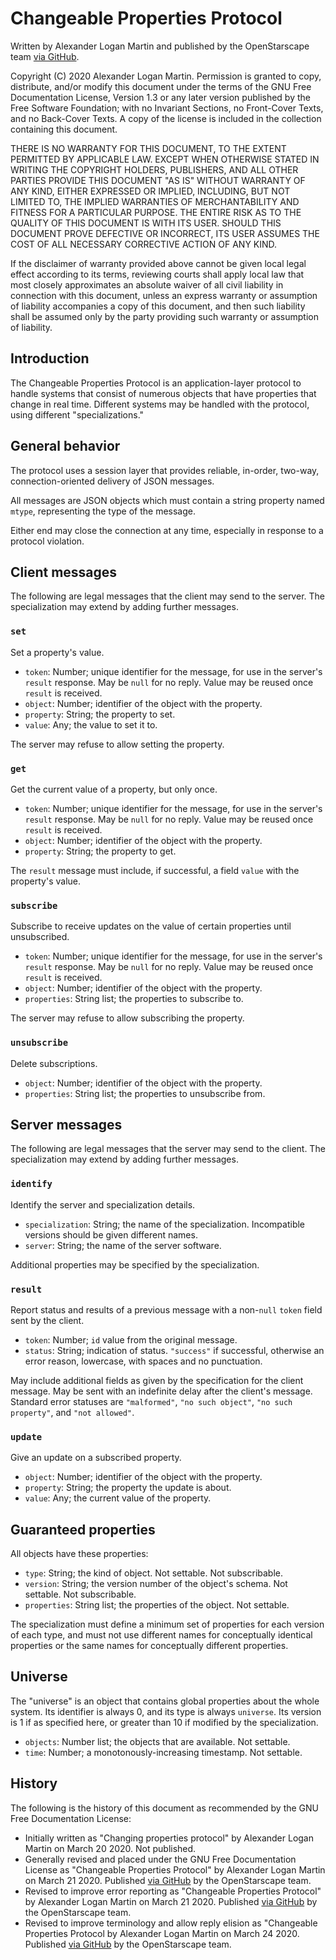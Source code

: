 # Changeable Properties Protocol

Written by Alexander Logan Martin and published by the OpenStarscape team [via GitHub](https://github.com/OpenStarscape/Protocol).

Copyright (C) 2020 Alexander Logan Martin.
Permission is granted to copy, distribute, and/or modify this document under the terms of the GNU Free Documentation License, Version 1.3 or any later version published by the Free Software Foundation; with no Invariant Sections, no Front-Cover Texts, and no Back-Cover Texts. A copy of the license is included in the collection containing this document.

THERE IS NO WARRANTY FOR THIS DOCUMENT, TO THE EXTENT PERMITTED BY APPLICABLE LAW. EXCEPT WHEN OTHERWISE STATED IN WRITING THE COPYRIGHT HOLDERS, PUBLISHERS, AND ALL OTHER PARTIES PROVIDE THIS DOCUMENT "AS IS" WITHOUT WARRANTY OF ANY KIND, EITHER EXPRESSED OR IMPLIED, INCLUDING, BUT NOT LIMITED TO, THE IMPLIED WARRANTIES OF MERCHANTABILITY AND FITNESS FOR A PARTICULAR PURPOSE. THE ENTIRE RISK AS TO THE QUALITY OF THIS DOCUMENT IS WITH ITS USER. SHOULD THIS DOCUMENT PROVE DEFECTIVE OR INCORRECT, ITS USER ASSUMES THE COST OF ALL NECESSARY CORRECTIVE ACTION OF ANY KIND.

If the disclaimer of warranty provided above cannot be given local legal effect according to its terms, reviewing courts shall apply local law that most closely approximates an absolute waiver of all civil liability in connection with this document, unless an express warranty or assumption of liability accompanies a copy of this document, and then such liability shall be assumed only by the party providing such warranty or assumption of liability.

## Introduction

The Changeable Properties Protocol is an application-layer protocol to handle systems that consist of numerous objects that have properties that change in real time. Different systems may be handled with the protocol, using different "specializations."

## General behavior

The protocol uses a session layer that provides reliable, in-order, two-way, connection-oriented delivery of JSON messages.

All messages are JSON objects which must contain a string property named `mtype`, representing the type of the message.

Either end may close the connection at any time, especially in response to a protocol violation.

## Client messages

The following are legal messages that the client may send to the server. The specialization may extend by adding further messages.

### `set`

Set a property's value.

* `token`: Number; unique identifier for the message, for use in the server's `result` response. May be `null` for no reply. Value may be reused once `result` is received.
* `object`: Number; identifier of the object with the property.
* `property`: String; the property to set.
* `value`: Any; the value to set it to.

The server may refuse to allow setting the property.

### `get`

Get the current value of a property, but only once.

* `token`: Number; unique identifier for the message, for use in the server's `result` response. May be `null` for no reply. Value may be reused once `result` is received.
* `object`: Number; identifier of the object with the property.
* `property`: String; the property to get.

The `result` message must include, if successful, a field `value` with the property's value.

### `subscribe`

Subscribe to receive updates on the value of certain properties until unsubscribed.

* `token`: Number; unique identifier for the message, for use in the server's `result` response. May be `null` for no reply. Value may be reused once `result` is received.
* `object`: Number; identifier of the object with the property.
* `properties`: String list; the properties to subscribe to.

The server may refuse to allow subscribing the property.

### `unsubscribe`

Delete subscriptions.

* `object`: Number; identifier of the object with the property.
* `properties`: String list; the properties to unsubscribe from.

## Server messages

The following are legal messages that the server may send to the client. The specialization may extend by adding further messages.

### `identify`

Identify the server and specialization details.

* `specialization`: String; the name of the specialization. Incompatible versions should be given different names.
* `server`: String; the name of the server software.

Additional properties may be specified by the specialization.

### `result`

Report status and results of a previous message with a non-`null` `token` field sent by the client.

* `token`: Number; `id` value from the original message.
* `status`: String; indication of status. `"success"` if successful, otherwise an error reason, lowercase, with spaces and no punctuation.

May include additional fields as given by the specification for the client message. May be sent with an indefinite delay after the client's message. Standard error statuses are `"malformed"`, `"no such object"`, `"no such property"`, and `"not allowed"`.

### `update`

Give an update on a subscribed property.

* `object`: Number; identifier of the object with the property.
* `property`: String; the property the update is about.
* `value`: Any; the current value of the property.

## Guaranteed properties

All objects have these properties:

* `type`: String; the kind of object. Not settable. Not subscribable.
* `version`: String; the version number of the object's schema. Not settable. Not subscribable.
* `properties`: String list; the properties of the object. Not settable.

The specialization must define a minimum set of properties for each version of each type, and must not use different names for conceptually identical properties or the same names for conceptually different properties.

## Universe

The "universe" is an object that contains global properties about the whole system. Its identifier is always 0, and its type is always `universe`. Its version is 1 if as specified here, or greater than 10 if modified by the specialization.

* `objects`: Number list; the objects that are available. Not settable.
* `time`: Number; a monotonously-increasing timestamp. Not settable.

## History

The following is the history of this document as recommended by the GNU Free Documentation License:

* Initially written as "Changing properties protocol" by Alexander Logan Martin on March 20 2020. Not published.
* Generally revised and placed under the GNU Free Documentation License as "Changeable Properties Protocol" by Alexander Logan Martin on March 21 2020. Published [via GitHub](https://github.com/OpenStarscape/Protocol) by the OpenStarscape team.
* Revised to improve error reporting as "Changeable Properties Protocol" by Alexander Logan Martin on March 21 2020. Published [via GitHub](https://github.com/OpenStarscape/Protocol) by the OpenStarscape team.
* Revised to improve terminology and allow reply elision as "Changeable Properties Protocol by Alexander Logan Martin on March 24 2020. Published [via GitHub](https://github.com/OpenStarscape/Protocol) by the OpenStarscape team.
